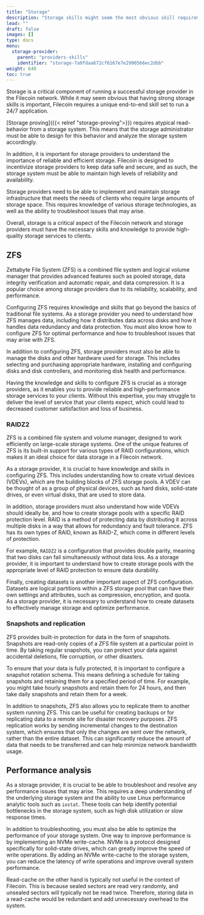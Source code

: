 ```yaml
---
title: "Storage"
description: "Storage skills might seem the most obvious skill requirement to run a Storage Provider. Filecoin requires an end-to-end skillset for running a 24/7 application."
lead: ""
draft: false
images: []
type: docs
menu:
  storage-provider:
    parent: "providers-skills"
    identifier: "storage-7a9fdaa672cf6167e7e2990566ec2dbb"
weight: 640
toc: true
---
```


Storage is a critical component of running a successful storage provider in the Filecoin network. While it may seem obvious that having strong storage skills is important, Filecoin requires a unique end-to-end skill set to run a 24/7 application.

[Storage proving]({{< relref "storage-proving">}}) requires atypical read-behavior from a storage system. This means that the storage administrator must be able to design for this behavior and analyze the storage system accordingly.

In addition, it is important for storage providers to understand the importance of reliable and efficient storage. Filecoin is designed to incentivize storage providers to keep data safe and secure, and as such, the storage system must be able to maintain high levels of reliability and availability.

Storage providers need to be able to implement and maintain storage infrastructure that meets the needs of clients who require large amounts of storage space. This requires knowledge of various storage technologies, as well as the ability to troubleshoot issues that may arise.

Overall, storage is a critical aspect of the Filecoin network and storage providers must have the necessary skills and knowledge to provide high-quality storage services to clients.

## ZFS

Zettabyte File System (ZFS) is a combined file system and logical volume manager that provides advanced features such as pooled storage, data integrity verification and automatic repair, and data compression. It is a popular choice among storage providers due to its reliability, scalability, and performance.

Configuring ZFS requires knowledge and skills that go beyond the basics of traditional file systems. As a storage provider you need to understand how ZFS manages data, including how it distributes data across disks and how it handles data redundancy and data protection. You must also know how to configure ZFS for optimal performance and how to troubleshoot issues that may arise with ZFS.

In addition to configuring ZFS, storage providers must also be able to manage the disks and other hardware used for storage. This includes selecting and purchasing appropriate hardware, installing and configuring disks and disk controllers, and monitoring disk health and performance.

Having the knowledge and skills to configure ZFS is crucial as a storage providers, as it enables you to provide reliable and high-performance storage services to your clients. Without this expertise, you may struggle to deliver the level of service that your clients expect, which could lead to decreased customer satisfaction and loss of business.

### RAIDZ2

ZFS is a combined file system and volume manager, designed to work efficiently on large-scale storage systems. One of the unique features of ZFS is its built-in support for various types of RAID configurations, which makes it an ideal choice for data storage in a Filecoin network.

As a storage provider, it is crucial to have knowledge and skills in configuring ZFS. This includes understanding how to create virtual devices (VDEVs), which are the building blocks of ZFS storage pools. A VDEV can be thought of as a group of physical devices, such as hard disks, solid-state drives, or even virtual disks, that are used to store data.

In addition, storage providers must also understand how wide VDEVs should ideally be, and how to create storage pools with a specific RAID protection level. RAID is a method of protecting data by distributing it across multiple disks in a way that allows for redundancy and fault tolerance. ZFS has its own types of RAID, known as RAID-Z, which come in different levels of protection.

For example, `RAIDZ2` is a configuration that provides double parity, meaning that two disks can fail simultaneously without data loss. As a storage provider, it is important to understand how to create storage pools with the appropriate level of RAID protection to ensure data durability.

Finally, creating datasets is another important aspect of ZFS configuration. Datasets are logical partitions within a ZFS storage pool that can have their own settings and attributes, such as compression, encryption, and quota. As a storage provider, it is necessary to understand how to create datasets to effectively manage storage and optimize performance.

### Snapshots and replication

ZFS provides built-in protection for data in the form of snapshots. Snapshots are read-only copies of a ZFS file system at a particular point in time. By taking regular snapshots, you can protect your data against accidental deletions, file corruption, or other disasters.

To ensure that your data is fully protected, it is important to configure a snapshot rotation schema. This means defining a schedule for taking snapshots and retaining them for a specified period of time. For example, you might take hourly snapshots and retain them for 24 hours, and then take daily snapshots and retain them for a week.

In addition to snapshots, ZFS also allows you to replicate them to another system running ZFS. This can be useful for creating backups or for replicating data to a remote site for disaster recovery purposes. ZFS replication works by sending incremental changes to the destination system, which ensures that only the changes are sent over the network, rather than the entire dataset. This can significantly reduce the amount of data that needs to be transferred and can help minimize network bandwidth usage.

## Performance analysis

As a storage provider, it is crucial to be able to troubleshoot and resolve any performance issues that may arise. This requires a deep understanding of the underlying storage system and the ability to use Linux performance analytic tools such as `iostat`. These tools can help identify potential bottlenecks in the storage system, such as high disk utilization or slow response times.

In addition to troubleshooting, you must also be able to optimize the performance of your storage system. One way to improve performance is by implementing an NVMe write-cache. NVMe is a protocol designed specifically for solid-state drives, which can greatly improve the speed of write operations. By adding an NVMe write-cache to the storage system, you can reduce the latency of write operations and improve overall system performance.

Read-cache on the other hand is typically not useful in the context of Filecoin. This is because sealed sectors are read very randomly, and unsealed sectors will typically not be read twice. Therefore, storing data in a read-cache would be redundant and add unnecessary overhead to the system.
